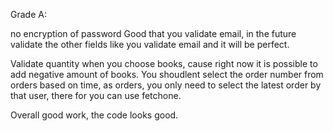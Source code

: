 Grade A:

no encryption of password
Good that you validate email, in the future validate the other fields like you validate email and it will be perfect.

Validate quantity when you choose books, cause right now it is possible to add negative amount of books. 
You shoudlent select the order number from orders based on time, as orders, you only need to select the latest order by that user, there for you can use fetchone.

Overall good work, the code looks good. 